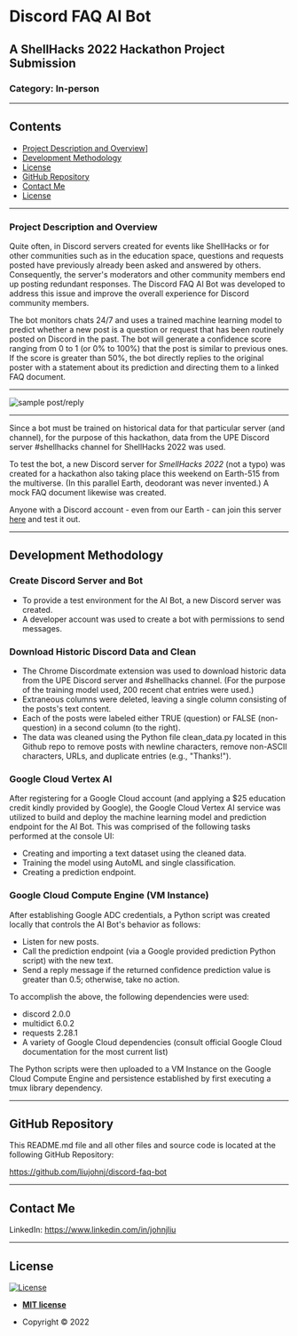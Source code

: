 # Discord FAQ AI Bot
## A ShellHacks 2022 Hackathon Project Submission
### Category:  In-person
---
## Contents

- [Project Description and Overview](#project-description-and-overview)]
- [Development Methodology](#development-methodology)
- [License](#license)
- [GitHub Repository](#github-repository)
- [Contact Me](#contact-me)
- [License](#license)

---

### Project Description and Overview

Quite often, in Discord servers created for events like ShellHacks or for other communities such as in the education space, questions and requests posted have previously already been asked and answered by others.  Consequently, the server's moderators and other community members end up posting redundant responses.  The Discord FAQ AI Bot was developed to address this issue and improve the overall experience for Discord community members.

The bot monitors chats 24/7 and uses a trained machine learning model to predict whether a new post is a question or request that has been routinely posted on Discord in the past.  The bot will generate a confidence score ranging from 0 to 1 (or 0% to 100%) that the post is similar to previous ones.  If the score is greater than 50%, the bot directly replies to the original poster with a statement about its prediction and directing them to a linked FAQ document.

---

<img src="https://i.ibb.co/f9KLK0Z/Screen-Shot-2022-09-11-at-9-44-26-AM.png" alt="sample post/reply" border="0">

---

Since a bot must be trained on historical data for that particular server (and channel), for the purpose of this hackathon, data from the UPE Discord server #shellhacks channel for ShellHacks 2022 was used.

To test the bot, a new Discord server for _SmellHacks 2022_ (not a typo) was created for a hackathon also taking place this weekend on Earth-515 from the multiverse.  (In this parallel Earth, deodorant was never invented.)  A mock FAQ document likewise was created.

Anyone with a Discord account - even from our Earth - can join this server [here](https://discord.gg/SJAFrWYz) and test it out.

---

## Development Methodology

### Create Discord Server and Bot

- To provide a test environment for the AI Bot, a new Discord server was created.
- A developer account was used to create a bot with permissions to send messages.

### Download Historic Discord Data and Clean

- The Chrome Discordmate extension was used to download historic data from the UPE Discord server and #shellhacks channel.  (For the purpose of the training model used, 200 recent chat entries were used.)
- Extraneous columns were deleted, leaving a single column consisting of the posts's text content.
- Each of the posts were labeled either TRUE (question) or FALSE (non-question) in a second column (to the right).
- The data was cleaned using the Python file clean_data.py located in this Github repo to remove posts with newline characters, remove non-ASCII characters, URLs, and duplicate entries (e.g., "Thanks!").

### Google Cloud Vertex AI

After registering for a Google Cloud account (and applying a $25 education credit kindly provided by Google), the Google Cloud Vertex AI service was utilized to build and deploy the machine learning model and prediction endpoint for the AI Bot.  This was comprised of the following tasks performed at the console UI:

- Creating and importing a text dataset using the cleaned data.
- Training the model using AutoML and single classification.
- Creating a prediction endpoint.

### Google Cloud Compute Engine (VM Instance)

After establishing Google ADC credentials, a Python script was created locally that controls the AI Bot's behavior as follows:

- Listen for new posts.
- Call the prediction endpoint (via a Google provided prediction Python script) with the new text.
- Send a reply message if the returned confidence prediction value is greater than 0.5; otherwise, take no action.

To accomplish the above, the following dependencies were used:

- discord 2.0.0
- multidict 6.0.2
- requests 2.28.1
- A variety of Google Cloud dependencies (consult official Google Cloud documentation for the most current list)

The Python scripts were then uploaded to a VM Instance on the Google Cloud Compute Engine and persistence established by first executing a tmux library dependency.

---

## GitHub Repository

This README.md file and all other files and source code is located at the following GitHub Repository:

https://github.com/liujohnj/discord-faq-bot

---

## Contact Me

LinkedIn:  https://www.linkedin.com/in/johnjliu

---

## License

[![License](http://img.shields.io/:license-mit-blue.svg?style=flat-square)](http://badges.mit-license.org)

- **[MIT license](http://opensource.org/licenses/mit-license.php)**

- Copyright © 2022